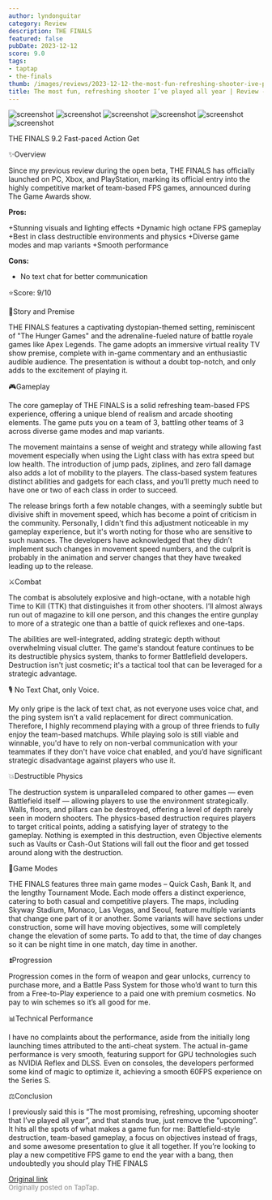 ```yaml
---
author: lyndonguitar
category: Review
description: THE FINALS
featured: false
pubDate: 2023-12-12
score: 9.0
tags:
- taptap
- the-finals
thumb: /images/reviews/2023-12-12-the-most-fun-refreshing-shooter-ive-played-all-year--review---the-finals-0.avif
title: The most fun, refreshing shooter I’ve played all year | Review - THE FINALS
---
```


<div class="gallery">
  <img src="/images/reviews/2023-12-12-the-most-fun-refreshing-shooter-ive-played-all-year--review---the-finals-0.avif" alt="screenshot" />
  <img src="/images/reviews/2023-12-12-the-most-fun-refreshing-shooter-ive-played-all-year--review---the-finals-1.avif" alt="screenshot" />
  <img src="/images/reviews/2023-12-12-the-most-fun-refreshing-shooter-ive-played-all-year--review---the-finals-2.avif" alt="screenshot" />
  <img src="/images/reviews/2023-12-12-the-most-fun-refreshing-shooter-ive-played-all-year--review---the-finals-3.avif" alt="screenshot" />
  <img src="/images/reviews/2023-12-12-the-most-fun-refreshing-shooter-ive-played-all-year--review---the-finals-4.avif" alt="screenshot" />
  <img src="/images/reviews/2023-12-12-the-most-fun-refreshing-shooter-ive-played-all-year--review---the-finals-5.avif" alt="screenshot" />
</div>

THE FINALS
9.2
Fast-paced
Action
Get

✨Overview

Since my previous review during the open beta, THE FINALS has officially launched on PC, Xbox, and PlayStation, marking its official entry into the highly competitive market of team-based FPS games, announced during The Game Awards show.


**Pros:**


+Stunning visuals and lighting effects
+Dynamic high octane FPS gameplay
+Best in class destructible environments and physics
+Diverse game modes and map variants
+Smooth performance


**Cons:**
- No text chat for better communication


⭐️Score: 9/10

📖Story and Premise

THE FINALS features a captivating dystopian-themed setting, reminiscent of "The Hunger Games" and the adrenaline-fueled nature of battle royale games like Apex Legends. The game adopts an immersive virtual reality TV show premise, complete with in-game commentary and an enthusiastic audible audience. The presentation is without a doubt top-notch, and only adds to the excitement of playing it.

🎮Gameplay

The core gameplay of THE FINALS is a solid refreshing team-based FPS experience, offering a unique blend of realism and arcade shooting elements. The game puts you on a team of 3, battling other teams of 3 across diverse game modes and map variants.

The movement maintains a sense of weight and strategy while allowing fast movement especially when using the Light class with has extra speed but low health. The introduction of jump pads, ziplines, and zero fall damage also adds a lot of mobility to the players. The class-based system features distinct abilities and gadgets for each class, and you’ll pretty much need to have one or two of each class in order to succeed.

The release brings forth a few notable changes, with a seemingly subtle but divisive shift in movement speed, which has become a point of criticism in the community. Personally, I didn't find this adjustment noticeable in my gameplay experience, but it's worth noting for those who are sensitive to such nuances. The developers have acknowledged that they didn’t implement such changes in movement speed numbers, and the culprit is probably in the animation and server changes that they have tweaked leading up to the release.

⚔️Combat

The combat is absolutely explosive and high-octane, with a notable high Time to Kill (TTK) that distinguishes it from other shooters. I’ll almost always run out of magazine to kill one person, and this changes the entire gunplay to more of a strategic one than a battle of quick reflexes and one-taps.

The abilities are well-integrated, adding strategic depth without overwhelming visual clutter. The game's standout feature continues to be its destructible physics system, thanks to former Battlefield developers. Destruction isn't just cosmetic; it's a tactical tool that can be leveraged for a strategic advantage.

🎙 No Text Chat, only Voice.

My only gripe is the lack of text chat, as not everyone uses voice chat, and the ping system isn't a valid replacement for direct communication. Therefore, I highly recommend playing with a group of three friends to fully enjoy the team-based matchups. While playing solo is still viable and winnable, you'd have to rely on non-verbal communication with your teammates if they don't have voice chat enabled, and you’d have significant strategic disadvantage against players who use it.

💥Destructible Physics

The destruction system is unparalleled compared to other games — even Battlefield itself — allowing players to use the environment strategically. Walls, floors, and pillars can be destroyed, offering a level of depth rarely seen in modern shooters. The physics-based destruction requires players to target critical points, adding a satisfying layer of strategy to the gameplay. Nothing is exempted in this destruction, even Objective elements such as Vaults or Cash-Out Stations will fall out the floor and get tossed around along with the destruction.

📜Game Modes

THE FINALS features three main game modes – Quick Cash, Bank It, and the lengthy Tournament Mode. Each mode offers a distinct experience, catering to both casual and competitive players. The maps, including Skyway Stadium, Monaco, Las Vegas, and Seoul, feature multiple variants that change one part of it or another. Some variants will have sections under construction, some will have moving objectives, some will completely change the elevation of some parts. To add to that, the time of day changes so it can be night time in one match, day time in another.

⏫Progression

Progression comes in the form of weapon and gear unlocks, currency to purchase more, and a Battle Pass System for those who’d want to turn this from a Free-to-Play experience to a paid one with premium cosmetics. No pay to win schemes so it’s all good for me.

📊Technical Performance

I have no complaints about the performance, aside from the initially long launching times attributed to the anti-cheat system. The actual in-game performance is very smooth, featuring support for GPU technologies such as NVIDIA Reflex and DLSS. Even on consoles, the developers performed some kind of magic to optimize it, achieving a smooth 60FPS experience on the Series S.

⚖️Conclusion

I previously said this is “The most promising, refreshing, upcoming shooter that I’ve played all year”, and that stands true, just remove the “upcoming”. It hits all the spots of what makes a game fun for me: Battlefield-style destruction, team-based gameplay, a focus on objectives instead of frags, and some awesome presentation to glue it all together. If you’re looking to play a new competitive FPS game to end the year with a bang, then undoubtedly you should play THE FINALS

[Original link](https://www.taptap.io/post/6654306)<br><span style="font-size: 0.95em; color: #888;">Originally posted on TapTap.</span>